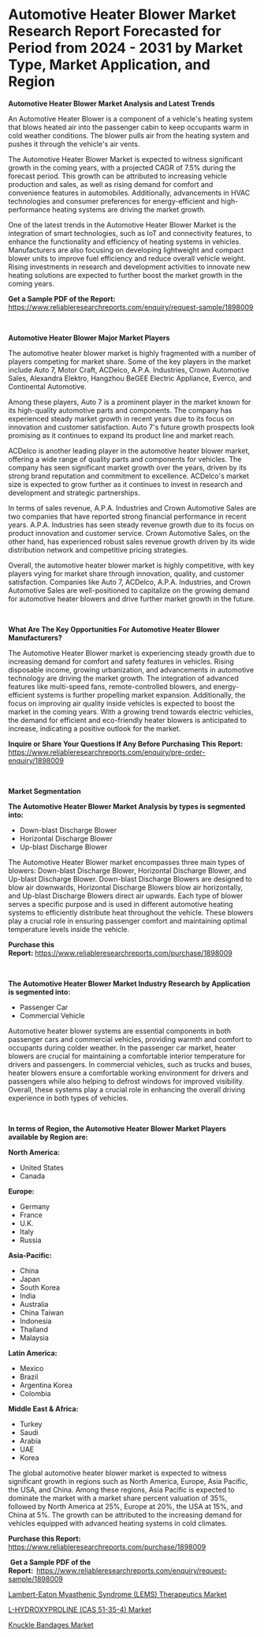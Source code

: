 <p><h1>Automotive Heater Blower Market Research Report Forecasted for Period from 2024 -  2031 by Market Type, Market Application, and Region</h1></p><p><strong>Automotive Heater Blower Market Analysis and Latest Trends</strong></p>
<p><p>An Automotive Heater Blower is a component of a vehicle's heating system that blows heated air into the passenger cabin to keep occupants warm in cold weather conditions. The blower pulls air from the heating system and pushes it through the vehicle's air vents. </p><p>The Automotive Heater Blower Market is expected to witness significant growth in the coming years, with a projected CAGR of 7.5% during the forecast period. This growth can be attributed to increasing vehicle production and sales, as well as rising demand for comfort and convenience features in automobiles. Additionally, advancements in HVAC technologies and consumer preferences for energy-efficient and high-performance heating systems are driving the market growth.</p><p>One of the latest trends in the Automotive Heater Blower Market is the integration of smart technologies, such as IoT and connectivity features, to enhance the functionality and efficiency of heating systems in vehicles. Manufacturers are also focusing on developing lightweight and compact blower units to improve fuel efficiency and reduce overall vehicle weight. Rising investments in research and development activities to innovate new heating solutions are expected to further boost the market growth in the coming years.</p></p>
<p><strong>Get a Sample PDF of the Report:&nbsp;</strong> <a href="https://www.reliableresearchreports.com/enquiry/request-sample/1898009">https://www.reliableresearchreports.com/enquiry/request-sample/1898009</a></p>
<p>&nbsp;</p>
<p><strong>Automotive Heater Blower Major Market Players</strong></p>
<p><p>The automotive heater blower market is highly fragmented with a number of players competing for market share. Some of the key players in the market include Auto 7, Motor Craft, ACDelco, A.P.A. Industries, Crown Automotive Sales, Alexandra Elektro, Hangzhou BeGEE Electric Appliance, Everco, and Continental Automotive.</p><p>Among these players, Auto 7 is a prominent player in the market known for its high-quality automotive parts and components. The company has experienced steady market growth in recent years due to its focus on innovation and customer satisfaction. Auto 7's future growth prospects look promising as it continues to expand its product line and market reach.</p><p>ACDelco is another leading player in the automotive heater blower market, offering a wide range of quality parts and components for vehicles. The company has seen significant market growth over the years, driven by its strong brand reputation and commitment to excellence. ACDelco's market size is expected to grow further as it continues to invest in research and development and strategic partnerships.</p><p>In terms of sales revenue, A.P.A. Industries and Crown Automotive Sales are two companies that have reported strong financial performance in recent years. A.P.A. Industries has seen steady revenue growth due to its focus on product innovation and customer service. Crown Automotive Sales, on the other hand, has experienced robust sales revenue growth driven by its wide distribution network and competitive pricing strategies.</p><p>Overall, the automotive heater blower market is highly competitive, with key players vying for market share through innovation, quality, and customer satisfaction. Companies like Auto 7, ACDelco, A.P.A. Industries, and Crown Automotive Sales are well-positioned to capitalize on the growing demand for automotive heater blowers and drive further market growth in the future.</p></p>
<p>&nbsp;</p>
<p><strong>What Are The Key Opportunities For Automotive Heater Blower Manufacturers?</strong></p>
<p><p>The Automotive Heater Blower market is experiencing steady growth due to increasing demand for comfort and safety features in vehicles. Rising disposable income, growing urbanization, and advancements in automotive technology are driving the market growth. The integration of advanced features like multi-speed fans, remote-controlled blowers, and energy-efficient systems is further propelling market expansion. Additionally, the focus on improving air quality inside vehicles is expected to boost the market in the coming years. With a growing trend towards electric vehicles, the demand for efficient and eco-friendly heater blowers is anticipated to increase, indicating a positive outlook for the market.</p></p>
<p><strong>Inquire or Share Your Questions If Any Before Purchasing This Report:</strong> <a href="https://www.reliableresearchreports.com/enquiry/pre-order-enquiry/1898009">https://www.reliableresearchreports.com/enquiry/pre-order-enquiry/1898009</a></p>
<p>&nbsp;</p>
<p><strong>Market Segmentation</strong></p>
<p><strong>The Automotive Heater Blower Market Analysis by types is segmented into:</strong></p>
<p><ul><li>Down-blast Discharge Blower</li><li>Horizontal Discharge Blower</li><li>Up-blast Discharge Blower</li></ul></p>
<p><p>The Automotive Heater Blower market encompasses three main types of blowers: Down-blast Discharge Blower, Horizontal Discharge Blower, and Up-blast Discharge Blower. Down-blast Discharge Blowers are designed to blow air downwards, Horizontal Discharge Blowers blow air horizontally, and Up-blast Discharge Blowers direct air upwards. Each type of blower serves a specific purpose and is used in different automotive heating systems to efficiently distribute heat throughout the vehicle. These blowers play a crucial role in ensuring passenger comfort and maintaining optimal temperature levels inside the vehicle.</p></p>
<p><strong>Purchase this Report:&nbsp;</strong><a href="https://www.reliableresearchreports.com/purchase/1898009">https://www.reliableresearchreports.com/purchase/1898009</a></p>
<p>&nbsp;</p>
<p><strong>The Automotive Heater Blower Market Industry Research by Application is segmented into:</strong></p>
<p><ul><li>Passenger Car</li><li>Commercial Vehicle</li></ul></p>
<p><p>Automotive heater blower systems are essential components in both passenger cars and commercial vehicles, providing warmth and comfort to occupants during colder weather. In the passenger car market, heater blowers are crucial for maintaining a comfortable interior temperature for drivers and passengers. In commercial vehicles, such as trucks and buses, heater blowers ensure a comfortable working environment for drivers and passengers while also helping to defrost windows for improved visibility. Overall, these systems play a crucial role in enhancing the overall driving experience in both types of vehicles.</p></p>
<p>&nbsp;</p>
<p><strong>In terms of Region, the Automotive Heater Blower Market Players available by Region are:</strong></p>
<p>
    <p> <strong> North America: </strong>
        <ul>
            <li>United States</li>
            <li>Canada</li>
        </ul>
        </p> 
    <p> <strong> Europe: </strong>
        <ul>
            <li>Germany</li>
            <li>France</li>
            <li>U.K.</li>
            <li>Italy</li>
            <li>Russia</li>
        </ul>
        </p> 
    <p> <strong> Asia-Pacific: </strong>
        <ul>
            <li>China</li>
            <li>Japan</li>
            <li>South Korea</li>
            <li>India</li>
            <li>Australia</li>
            <li>China Taiwan</li>
            <li>Indonesia</li>
            <li>Thailand</li>
            <li>Malaysia</li>
        </ul>
        </p> 
    <p> <strong> Latin America: </strong>
        <ul>
            <li>Mexico</li>
            <li>Brazil</li>
            <li>Argentina Korea</li>
            <li>Colombia</li>
        </ul>
        </p> 
    <p> <strong> Middle East & Africa: </strong>
        <ul>
            <li>Turkey</li>
            <li>Saudi</li>
            <li>Arabia</li>
            <li>UAE</li>
            <li>Korea</li>
        </ul>
    </p>
    </p>
<p><p>The global automotive heater blower market is expected to witness significant growth in regions such as North America, Europe, Asia Pacific, the USA, and China. Among these regions, Asia Pacific is expected to dominate the market with a market share percent valuation of 35%, followed by North America at 25%, Europe at 20%, the USA at 15%, and China at 5%. The growth can be attributed to the increasing demand for vehicles equipped with advanced heating systems in cold climates.</p></p>
<p><strong>Purchase this Report: </strong><a href="https://www.reliableresearchreports.com/purchase/1898009">https://www.reliableresearchreports.com/purchase/1898009</a></p>
<p>&nbsp;<strong>Get a Sample PDF of the Report:&nbsp;&nbsp;</strong><a href="https://www.reliableresearchreports.com/enquiry/request-sample/1898009">https://www.reliableresearchreports.com/enquiry/request-sample/1898009</a></p>
<p><strong></strong></p>
<p><p><a href="https://view.publitas.com/reportprime-1/lambert-eaton-myasthenic-syndrome-lems-therapeutics-market-insights-market-players-and-forecast-till-2030/">Lambert-Eaton Myasthenic Syndrome (LEMS) Therapeutics Market</a></p><p><a href="https://view.publitas.com/reportprime-1/l-hydroxyproline-cas-51-35-4-market-research-report-provides-thorough-industry-overview-which-offers-an-in-depth-analysis-of-product-trends-and-new-market-divisions/">L-HYDROXYPROLINE (CAS 51-35-4) Market</a></p><p><a href="https://view.publitas.com/reportprime-1/knuckle-bandages-market-size-2023-2030-global-industrial-analysis-key-geographical-regions-market-share-top-key-players-product-types-and-forecast-research-report/">Knuckle Bandages Market</a></p></p>